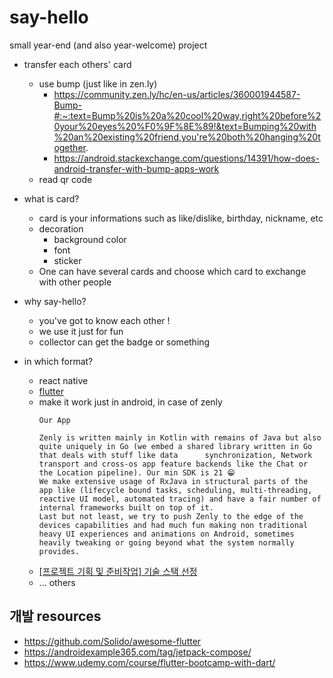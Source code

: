 # say-hello
small year-end (and also year-welcome) project

- transfer each others' card
    - use bump (just like in zen.ly)
        - https://community.zen.ly/hc/en-us/articles/360001944587-Bump-#:~:text=Bump%20is%20a%20cool%20way,right%20before%20your%20eyes%20%F0%9F%8E%89!&text=Bumping%20with%20an%20existing%20friend,you're%20both%20hanging%20together.
        - https://android.stackexchange.com/questions/14391/how-does-android-transfer-with-bump-apps-work
    - read qr code 
- what is card?
    - card is your informations such as like/dislike, birthday, nickname, etc
    - decoration
        - background color 
        - font
        - sticker
    - One can have several cards and choose which card to exchange with other people 
- why say-hello? 
    - you've got to know each other ! 
    - we use it just for fun
    - collector can get the badge or something  

- in which format?
   - react native
   - [flutter](https://flutter.dev/)
   - make it work just in android, in case of zenly
     ```
     Our App

     Zenly is written mainly in Kotlin with remains of Java but also quite uniquely in Go (we embed a shared library written in Go that deals with stuff like data      synchronization, Network transport and cross-os app feature backends like the Chat or the Location pipeline). Our min SDK is 21 😁
     We make extensive usage of RxJava in structural parts of the app like (lifecycle bound tasks, scheduling, multi-threading, reactive UI model, automated tracing) and have a fair number of internal frameworks built on top of it.
     Last but not least, we try to push Zenly to the edge of the devices capabilities and had much fun making non traditional heavy UI experiences and animations on Android, sometimes heavily tweaking or going beyond what the system normally provides.

     ```
   - [\[프로젝트 기획 및 준비작업\] 기술 스택 선정](https://libertegrace.tistory.com/entry/Final-%ED%94%84%EB%A1%9C%EC%A0%9D%ED%8A%B8-%EA%B8%B0%EC%88%A0-%EC%8A%A4%ED%83%9D-%EC%84%A0%EC%A0%95-Nov-9-2020-%ED%9A%8C%EA%B3%A0)
   - ... others

## 개발 resources
- https://github.com/Solido/awesome-flutter
- https://androidexample365.com/tag/jetpack-compose/
- https://www.udemy.com/course/flutter-bootcamp-with-dart/
